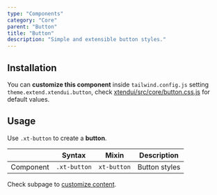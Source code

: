 ```yaml
---
type: "Components"
category: "Core"
parent: "Button"
title: "Button"
description: "Simple and extensible button styles."
---
```


## Installation

You can **customize this component** inside `tailwind.config.js` setting `theme.extend.xtendui.button`, check [xtendui/src/core/button.css.js](https://github.com/minimit/xtendui/blob/beta/src/core/button.css.js) for default values.

## Usage

Use `.xt-button` to create a **button**.

<div class="xt-overflow-sub overflow-y-hidden overflow-x-scroll my-4 xt-my-auto w-full">

|                      | Syntax                          | Mixin            | Description                   |
| ----------------------- | ----------------------------------------- | -----------------------------| ----------------------------- |
| Component                  | `.xt-button`                     | `xt-button`                | Button styles            |

</div>

<demo>
  <demovanilla src="vanilla/components/core/button/usage">
  </demovanilla>
</demo>

Check subpage to [customize content](/components/core/button/content).
